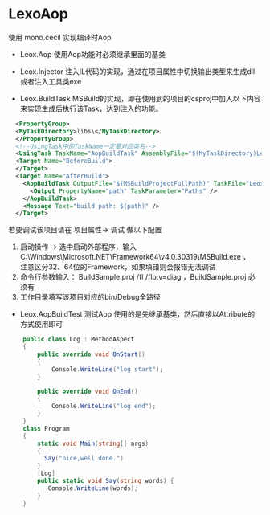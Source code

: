 # LexoAop
使用 mono.cecil 实现编译时Aop
- Leox.Aop  使用Aop功能时必须继承里面的基类

- Leox.Injector 注入IL代码的实现，通过在项目属性中切换输出类型来生成dll或者注入工具类exe

- Leox.BuildTask  MSBuild的实现，即在使用到的项目的csproj中加入以下内容来实现生成后执行该Task，达到注入的功能。
``` xml
  <PropertyGroup>
  <MyTaskDirectory>libs\</MyTaskDirectory>
  </PropertyGroup>
  <!--UsingTask中的TaskName一定要对应类名-->
  <UsingTask TaskName="AopBuildTask" AssemblyFile="$(MyTaskDirectory)Leox.BuildTask.dll" />
  <Target Name="BeforeBuild">
  </Target>
  <Target Name="AfterBuild">
    <AopBuildTask OutputFile="$(MSBuildProjectFullPath)" TaskFile="Leox.Injector.exe">
      <Output PropertyName="path" TaskParameter="Paths" />
    </AopBuildTask>
    <Message Text="build path: $(path)" />
  </Target>
```
若要调试该项目请在 项目属性-> 调试 做以下配置
1. 启动操作 -> 选中启动外部程序，输入 C:\Windows\Microsoft.NET\Framework64\v4.0.30319\MSBuild.exe ，
   注意区分32、64位的Framework，如果填错则会报错无法调试
2. 命令行参数输入： BuildSample.proj /fl /flp:v=diag ，BuildSample.proj 必须有
3. 工作目录填写该项目对应的bin/Debug全路径
- Leox.AopBuildTest 测试Aop 
使用的是先继承基类，然后直接以Attribute的方式使用即可
``` c#
    public class Log : MethodAspect
    {
        public override void OnStart()
        {
            Console.WriteLine("log start");
        }

        public override void OnEnd()
        {
            Console.WriteLine("log end");
        }
    }
    class Program
    {
        static void Main(string[] args)
        {
          Say("nice,well done.")
        }
        [Log]
        public static void Say(string words) {
           Console.WriteLine(words);
        }
    }
  ```

